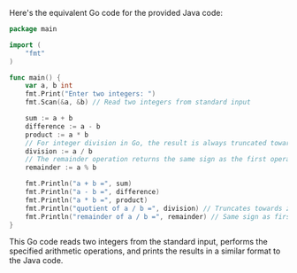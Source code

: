  Here's the equivalent Go code for the provided Java code:

```go
package main

import (
	"fmt"
)

func main() {
	var a, b int
	fmt.Print("Enter two integers: ")
	fmt.Scan(&a, &b) // Read two integers from standard input

	sum := a + b
	difference := a - b
	product := a * b
	// For integer division in Go, the result is always truncated towards zero
	division := a / b
	// The remainder operation returns the same sign as the first operand
	remainder := a % b

	fmt.Println("a + b =", sum)
	fmt.Println("a - b =", difference)
	fmt.Println("a * b =", product)
	fmt.Println("quotient of a / b =", division) // Truncates towards zero
	fmt.Println("remainder of a / b =", remainder) // Same sign as first operand
}
```

This Go code reads two integers from the standard input, performs the specified arithmetic operations, and prints the results in a similar format to the Java code.

